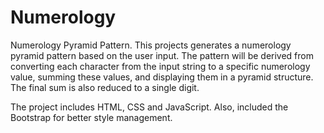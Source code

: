 # Numerology

Numerology Pyramid Pattern. This projects generates a numerology pyramid pattern based on the user input. The pattern will be derived from converting each character from the input string to a specific numerology value, summing these values, and displaying them in a pyramid structure. The final sum is also reduced to a single digit.

The project includes HTML, CSS and JavaScript. Also, included the Bootstrap for better style management.
